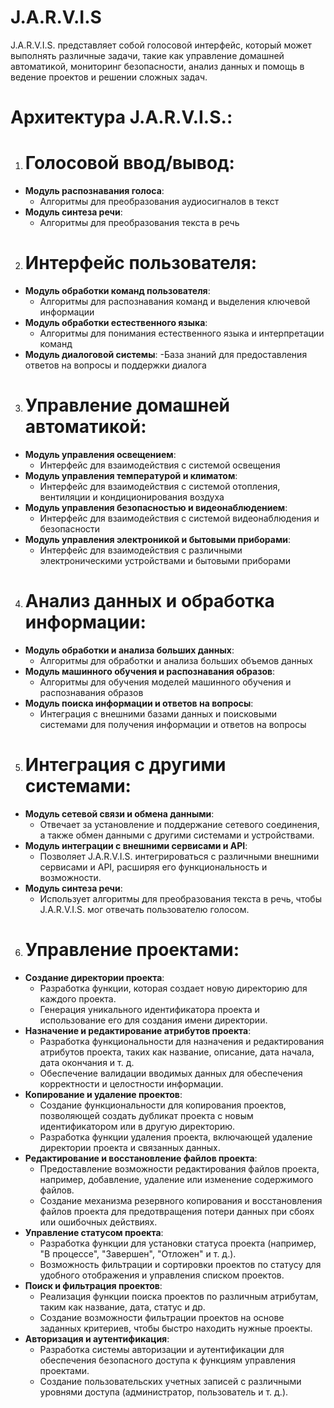 # J.A.R.V.I.S
J.A.R.V.I.S. представляет собой голосовой интерфейс, который может выполнять различные задачи, такие как управление домашней автоматикой, мониторинг безопасности, анализ данных и помощь в ведение проектов и решении сложных задач.

# Архитектура J.A.R.V.I.S.:

 1) # Голосовой ввод/вывод:
   * __Модуль распознавания голоса__:
     - Алгоритмы для преобразования аудиосигналов в текст
   * __Модуль синтеза речи__:
     - Алгоритмы для преобразования текста в речь
 
 2) # Интерфейс пользователя:
   * __Модуль обработки команд пользователя__:
     - Алгоритмы для распознавания команд и выделения ключевой информации
   * __Модуль обработки естественного языка__:
     - Алгоритмы для понимания естественного языка и интерпретации команд
   * __Модуль диалоговой системы__:
     -База знаний для предоставления ответов на вопросы и поддержки диалога
 
 3) # Управление домашней автоматикой:
   * __Модуль управления освещением__:
     - Интерфейс для взаимодействия с системой освещения
   * __Модуль управления температурой и климатом__:
     - Интерфейс для взаимодействия с системой отопления, вентиляции и кондиционирования воздуха
   * __Модуль управления безопасностью и видеонаблюдением__:
     - Интерфейс для взаимодействия с системой видеонаблюдения и безопасности
   * __Модуль управления электроникой и бытовыми приборами__:
     - Интерфейс для взаимодействия с различными электроническими устройствами и бытовыми приборами
 
 4) # Анализ данных и обработка информации:
   * __Модуль обработки и анализа больших данных__:
     - Алгоритмы для обработки и анализа больших объемов данных
   * __Модуль машинного обучения и распознавания образов__:
     - Алгоритмы для обучения моделей машинного обучения и распознавания образов
   * __Модуль поиска информации и ответов на вопросы__:
     - Интеграция с внешними базами данных и поисковыми системами для получения информации и ответов на вопросы
 
 5) # Интеграция с другими системами:
   * __Модуль сетевой связи и обмена данными__:
     - Отвечает за установление и поддержание сетевого соединения, а также обмен данными с другими системами и устройствами.
   * __Модуль интеграции с внешними сервисами и API__:
     - Позволяет J.A.R.V.I.S. интегрироваться с различными внешними сервисами и API, расширяя его функциональность и возможности.
   * __Модуль синтеза речи__:
     - Использует алгоритмы для преобразования текста в речь, чтобы J.A.R.V.I.S. мог отвечать пользователю голосом.
 6) # Управление проектами:
   * __Создание директории проекта__:
     - Разработка функции, которая создает новую директорию для каждого проекта.
     - Генерация уникального идентификатора проекта и использование его для создания имени директории.
   * __Назначение и редактирование атрибутов проекта__:
     - Разработка функциональности для назначения и редактирования атрибутов проекта, таких как название, описание, дата начала, дата окончания и т. д.
     - Обеспечение валидации вводимых данных для обеспечения корректности и целостности информации.
   * __Копирование и удаление проектов__:
     - Создание функциональности для копирования проектов, позволяющей создать дубликат проекта с новым идентификатором или в другую директорию.
     - Разработка функции удаления проекта, включающей удаление директории проекта и связанных данных.
   * __Редактирование и восстановление файлов проекта__:
     - Предоставление возможности редактирования файлов проекта, например, добавление, удаление или изменение содержимого файлов.
     - Создание механизма резервного копирования и восстановления файлов проекта для предотвращения потери данных при сбоях или ошибочных действиях.
   * __Управление статусом проекта__:
     - Разработка функции для установки статуса проекта (например, "В процессе", "Завершен", "Отложен" и т. д.).
     - Возможность фильтрации и сортировки проектов по статусу для удобного отображения и управления списком проектов.
   * __Поиск и фильтрация проектов__:
     - Реализация функции поиска проектов по различным атрибутам, таким как название, дата, статус и др.
     - Создание возможности фильтрации проектов на основе заданных критериев, чтобы быстро находить нужные проекты.
   * __Авторизация и аутентификация__:
     - Разработка системы авторизации и аутентификации для обеспечения безопасного доступа к функциям управления проектами.
     - Создание пользовательских учетных записей с различными уровнями доступа (администратор, пользователь и т. д.).
